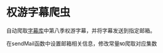 # 权游字幕爬虫

自动爬取[字幕库](https://www.zimuku.la/)中第八季权游字幕，并将字幕发送到指定邮箱。

在sendMail函数中设置邮箱相关信息，修改常量`NO`爬取对应集数